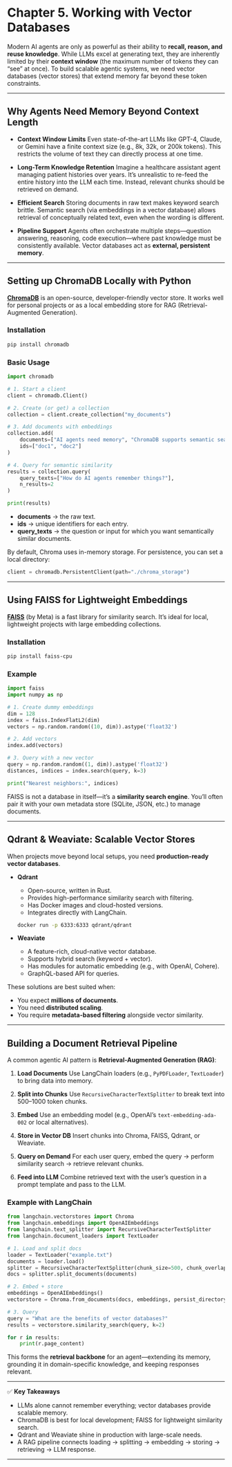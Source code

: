 # **Chapter 5. Working with Vector Databases**

Modern AI agents are only as powerful as their ability to **recall, reason, and reuse knowledge**. While LLMs excel at generating text, they are inherently limited by their **context window** (the maximum number of tokens they can “see” at once). To build scalable agentic systems, we need vector databases (vector stores) that extend memory far beyond these token constraints.

---

## Why Agents Need Memory Beyond Context Length

* **Context Window Limits**
  Even state-of-the-art LLMs like GPT-4, Claude, or Gemini have a finite context size (e.g., 8k, 32k, or 200k tokens). This restricts the volume of text they can directly process at one time.

* **Long-Term Knowledge Retention**
  Imagine a healthcare assistant agent managing patient histories over years. It’s unrealistic to re-feed the entire history into the LLM each time. Instead, relevant chunks should be retrieved on demand.

* **Efficient Search**
  Storing documents in raw text makes keyword search brittle. Semantic search (via embeddings in a vector database) allows retrieval of conceptually related text, even when the wording is different.

* **Pipeline Support**
  Agents often orchestrate multiple steps—question answering, reasoning, code execution—where past knowledge must be consistently available. Vector databases act as **external, persistent memory**.

---

## Setting up ChromaDB Locally with Python

[**ChromaDB**](https://docs.trychroma.com/) is an open-source, developer-friendly vector store. It works well for personal projects or as a local embedding store for RAG (Retrieval-Augmented Generation).

### Installation

```bash
pip install chromadb
```

### Basic Usage

```python
import chromadb

# 1. Start a client
client = chromadb.Client()

# 2. Create (or get) a collection
collection = client.create_collection("my_documents")

# 3. Add documents with embeddings
collection.add(
    documents=["AI agents need memory", "ChromaDB supports semantic search"],
    ids=["doc1", "doc2"]
)

# 4. Query for semantic similarity
results = collection.query(
    query_texts=["How do AI agents remember things?"],
    n_results=2
)

print(results)
```

* **documents** → the raw text.
* **ids** → unique identifiers for each entry.
* **query\_texts** → the question or input for which you want semantically similar documents.

By default, Chroma uses in-memory storage. For persistence, you can set a local directory:

```python
client = chromadb.PersistentClient(path="./chroma_storage")
```

---

## Using FAISS for Lightweight Embeddings

[**FAISS**](https://github.com/facebookresearch/faiss) (by Meta) is a fast library for similarity search. It’s ideal for local, lightweight projects with large embedding collections.

### Installation

```bash
pip install faiss-cpu
```

### Example

```python
import faiss
import numpy as np

# 1. Create dummy embeddings
dim = 128
index = faiss.IndexFlatL2(dim)
vectors = np.random.random((10, dim)).astype('float32')

# 2. Add vectors
index.add(vectors)

# 3. Query with a new vector
query = np.random.random((1, dim)).astype('float32')
distances, indices = index.search(query, k=3)

print("Nearest neighbors:", indices)
```

FAISS is not a database in itself—it’s a **similarity search engine**. You’ll often pair it with your own metadata store (SQLite, JSON, etc.) to manage documents.

---

## Qdrant & Weaviate: Scalable Vector Stores

When projects move beyond local setups, you need **production-ready vector databases**.

* **Qdrant**

  * Open-source, written in Rust.
  * Provides high-performance similarity search with filtering.
  * Has Docker images and cloud-hosted versions.
  * Integrates directly with LangChain.

  ```bash
  docker run -p 6333:6333 qdrant/qdrant
  ```

* **Weaviate**

  * A feature-rich, cloud-native vector database.
  * Supports hybrid search (keyword + vector).
  * Has modules for automatic embedding (e.g., with OpenAI, Cohere).
  * GraphQL-based API for queries.

These solutions are best suited when:

* You expect **millions of documents**.
* You need **distributed scaling**.
* You require **metadata-based filtering** alongside vector similarity.

---

## Building a Document Retrieval Pipeline

A common agentic AI pattern is **Retrieval-Augmented Generation (RAG)**:

1. **Load Documents**
   Use LangChain loaders (e.g., `PyPDFLoader`, `TextLoader`) to bring data into memory.

2. **Split into Chunks**
   Use `RecursiveCharacterTextSplitter` to break text into 500–1000 token chunks.

3. **Embed**
   Use an embedding model (e.g., OpenAI’s `text-embedding-ada-002` or local alternatives).

4. **Store in Vector DB**
   Insert chunks into Chroma, FAISS, Qdrant, or Weaviate.

5. **Query on Demand**
   For each user query, embed the query → perform similarity search → retrieve relevant chunks.

6. **Feed into LLM**
   Combine retrieved text with the user’s question in a prompt template and pass to the LLM.

### Example with LangChain

```python
from langchain.vectorstores import Chroma
from langchain.embeddings import OpenAIEmbeddings
from langchain.text_splitter import RecursiveCharacterTextSplitter
from langchain.document_loaders import TextLoader

# 1. Load and split docs
loader = TextLoader("example.txt")
documents = loader.load()
splitter = RecursiveCharacterTextSplitter(chunk_size=500, chunk_overlap=50)
docs = splitter.split_documents(documents)

# 2. Embed + store
embeddings = OpenAIEmbeddings()
vectorstore = Chroma.from_documents(docs, embeddings, persist_directory="./chroma_db")

# 3. Query
query = "What are the benefits of vector databases?"
results = vectorstore.similarity_search(query, k=2)

for r in results:
    print(r.page_content)
```

This forms the **retrieval backbone** for an agent—extending its memory, grounding it in domain-specific knowledge, and keeping responses relevant.

---

✅ **Key Takeaways**

* LLMs alone cannot remember everything; vector databases provide scalable memory.
* ChromaDB is best for local development; FAISS for lightweight similarity search.
* Qdrant and Weaviate shine in production with large-scale needs.
* A RAG pipeline connects loading → splitting → embedding → storing → retrieving → LLM response.

---

